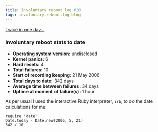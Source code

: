 ```yaml
---
title: Involuntary reboot log #10
tags: involuntary.reboot.log blog
---
```


[Twice in one day...](http://wincent.dev/a/about/wincent/weblog/archives/2007/04/involuntary_reb_9.php)

### Involuntary reboot stats to date

-   **Operating system version:** undisclosed
-   **Kernel panics:** 6
-   **Hard resets:** 4
-   **Total failures:** 10
-   **Start of recording keeping:** 21 May 2006
-   **Total days to date:** 342 days
-   **Average time between failures:** 34 days
-   **Uptime at moment of failure(s):** 1 hour

As per usual I used the interactive Ruby interpreter, `irb`, to do the date calculations for me:

    require 'date'
    Date.today - Date.new(2006, 5, 21)
    342 / 10
